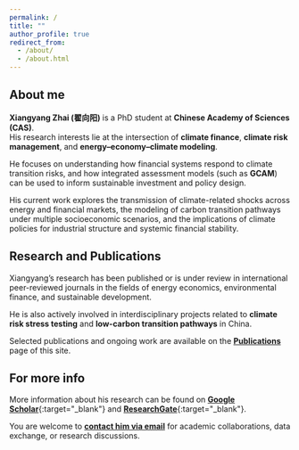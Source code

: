 ```yaml
---
permalink: /
title: ""
author_profile: true
redirect_from: 
  - /about/
  - /about.html
---
```


About me
--------------------------
**Xiangyang Zhai (翟向阳)** is a PhD student at **Chinese Academy of Sciences (CAS)**.  
His research interests lie at the intersection of **climate finance**, **climate risk management**, and **energy–economy–climate modeling**.

He focuses on understanding how financial systems respond to climate transition risks, and how integrated assessment models (such as **GCAM**) can be used to inform sustainable investment and policy design.

His current work explores the transmission of climate-related shocks across energy and financial markets, the modeling of carbon transition pathways under multiple socioeconomic scenarios, and the implications of climate policies for industrial structure and systemic financial stability.


Research and Publications
--------------------------
Xiangyang’s research has been published or is under review in international peer-reviewed journals in the fields of energy economics, environmental finance, and sustainable development.

He is also actively involved in interdisciplinary projects related to **climate risk stress testing** and **low-carbon transition pathways** in China.

Selected publications and ongoing work are available on the [**Publications**](/publications/) page of this site.


For more info
------
More information about his research can be found on [**Google Scholar**](https://scholar.google.com/citations?user=SmhCo04AAAAJ){:target="_blank"} and [**ResearchGate**](https://www.researchgate.net/profile/Xiangyang-Zhai-3/){:target="_blank"}.  

You are welcome to [**contact him via email**](mailto:zhaixiangyang24@mails.ucas.ac.cn) for academic collaborations, data exchange, or research discussions.


